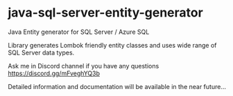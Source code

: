 # java-sql-server-entity-generator
Java Entity generator for SQL Server / Azure SQL 

Library generates Lombok friendly entity classes and uses wide range of SQL Server data types.

Ask me in Discord channel if you have any questions
https://discord.gg/mFveghYQ3b

Detailed information and documentation will be available in the near future...
